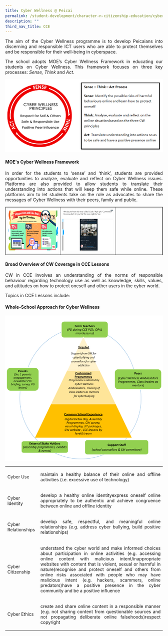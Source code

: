 ```yaml
---
title: Cyber Wellness @ Peicai
permalink: /student-development/character-n-citizenship-education/cyber-wellness/
description: ""
third_nav_title: CCE
---
```

<p><p align="justify">The aim of the Cyber Wellness programme is to develop Peicaians into discerning and responsible ICT users who are able to protect themselves and be responsible for their well-being in cyberspace.</p>
<p><p align="justify">The school adopts MOE&rsquo;s Cyber Wellness Framework in educating our students on Cyber Wellness. This framework focuses on three key processes: <em>Sense, Think</em>&nbsp;and&nbsp;<em>Act</em>.</p>
<img src="/images/CyberWellness.png">
<h4><strong>MOE's Cyber Wellness Framework</strong></h4>
<p><p align="justify">In order for the students to &lsquo;sense&rsquo; and &lsquo;think&rsquo;, students are provided opportunities to analyze, evaluate and reflect on Cyber Wellness issues. Platforms are also provided to allow students to translate their understanding into actions that will keep them safe while online. These platforms aim to let students take on the role as advocates to share the messages of Cyber Wellness with their peers, family and public.&nbsp;</p>
<table style="border-collapse: collapse; width: 100%;" border="1">
<tbody>
<tr>
<td style="width: 35%;"><img src="/images/cw1.png"></td>
<td style="width: 35%;"><img src="/images/cw2.png"></td>
<td style="width: 30%;"> </td>
</tr>
</tbody>
</table>
<h4><strong>Broad Overview of CW Coverage in CCE Lessons</strong></h4>
<p><p align="justify">CW in CCE involves an understanding of the norms of responsible behaviour regarding technology use as well as knowledge, skills, values, and attitudes on how to protect oneself and other users in the cyber world.&nbsp;</p>
<p>Topics in CCE Lessons include:</p>
<h4><strong>Whole-School Approach for Cyber Wellness</strong></h4>
<img src="/images/cw3.png">
<table>
<tbody>
<tr>
<td>Cyber Use</td>
<td><p align="justify">maintain a healthy balance of their online and offline activities (i.e. excessive use of technology)
<tr>
<td>Cyber Identity</td>
<td><p align="justify">develop a healthy online identityexpress oneself online appropriately to be authentic and achieve congruence between online and offline identity
<tr>
<td>Cyber Relationships</td>
<td><p align="justify">develop safe, respectful, and meaningful online relationships (e.g. address cyber bullying, build positive relationships)
<tr>
<td>Cyber Citizenship</td>
<td><p align="justify">understand the cyber world and make informed choices about participation in online activities (e.g. accessing online content with malicious intent/inappropriate websites with content that is violent, sexual or harmful in nature)recognise and protect oneself and others from online risks associated with people who may have malicious intent (e.g. hackers, scammers, online predators)have a positive presence in the cyber community and be a positive influence
<tr>
<td>Cyber Ethics</td>
<td><p align="justify">create and share online content in a responsible manner (e.g. not sharing content from questionable sources and not propagating deliberate online falsehoods)respect copyright